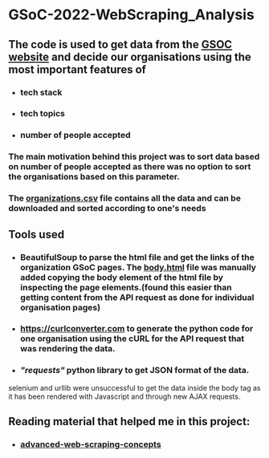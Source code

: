 # GSoC-2022-WebScraping_Analysis
## The code is used to get data from the [GSOC website](https://summerofcode.withgoogle.com/programs/2022/organizations) and decide our organisations using the most important features of 
* ### **tech stack**
* ### **tech topics**
* ### **number of people accepted**


### The main motivation behind this project was to sort data based on number of people accepted as there was no option to sort the organisations based on this parameter.
### The [organizations.csv](https://github.com/JebronLames32/GSoC-2022-WebScraping_Analysis/blob/main/organizations.csv) file contains all the data and can be downloaded and sorted according to one's needs

## Tools used
* ### BeautifulSoup to parse the html file and get the links of the organization GSoC pages. The [body.html](https://github.com/JebronLames32/GSoC-2022-WebScraping_Analysis/blob/main/body.html) file was manually added copying the body element of the html file by inspecting the page elements.(found this easier than getting content from the API request as done for individual organisation pages)
* ### https://curlconverter.com to generate the python code for one organisation using the cURL for the API request that was rendering the data.
* ### *"requests"* python library to get JSON format of the data.

selenium and urllib were unsuccessful to get the data inside the body tag as it has been rendered with Javascript and through new AJAX requests.

## Reading material that helped me in this project:
* ### [advanced-web-scraping-concepts](https://aris-pattakos.medium.com/advanced-web-scraping-concepts-to-help-you-get-unstuck-17c0203de7ab)
